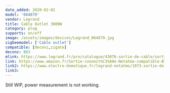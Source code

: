 ```yaml
---
date_added: 2020-02-02
model: '064879'
vendor: Legrand
title: Cable Outlet 3000W
category: plug
supports: on/off
image: /assets/images/devices/Legrand_064879.jpg
zigbeemodel: ['Cable outlet']
compatible: [deconz,zigate]
deconz: 863
mlink: https://www.legrand.fr/pro/catalogue/43076-sortie-de-cable/sortie-de-cable-connectee-pour-installation-with-netatmo-compatible-fil-pilote-3000w-on-off-et-mesure-conso-blanc
link: https://www.amazon.fr/Sortie-connect%C3%A9e-Netatmo-compatible-Blanche/dp/B08241RHMJ
link2: https://www.electro-domotique.fr/legrand-netatmo/1973-sortie-de-cable-connectee-14a-fil-pilote-with-netatmo-blanc-legrand-064879-3414971014671.html
link3: 
---
```

Still WIP, power measurement is not working.
